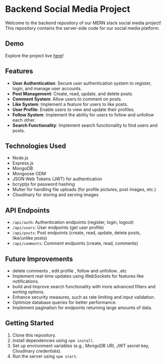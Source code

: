 # Backend Social Media Project

Welcome to the backend repository of our MERN stack social media project! This repository contains the server-side code for our social media platform.

## Demo

Explore the project live [here](https://wex-backend.onrender.com/)!

## Features

- **User Authentication**: Secure user authentication system to register, login, and manage user accounts.
- **Post Management**: Create, read, update, and delete posts.
- **Comment System**: Allow users to comment on posts.
- **Like System**: Implement a feature for users to like posts.
- **User Profile**: Enable users to view and update their profiles.
- **Follow System**: Implement the ability for users to follow and unfollow each other.
- **Search Functionality**: Implement search functionality to find users and posts.

## Technologies Used

- Node.js
- Express.js
- MongoDB
- Mongoose ODM
- JSON Web Tokens (JWT) for authentication
- bcryptjs for password hashing
- Multer for handling file uploads (for profile pictures, post images, etc.)
- Cloudinary for storing and serving images

## API Endpoints

- `/api/auth`: Authentication endpoints (register, login, logout)
- `/api/users`: User endpoints (get user profile)
- `/api/posts`: Post endpoints (create, read, update, delete posts, like/unlike posts)
- `/api/comments`: Comment endpoints (create, read, comments)


## Future Improvements

- delete comments , edit profile , follow and unfollow...etc
- Implement real-time updates using WebSockets for features like notifications.
- build and Improve search functionality with more advanced filters and sorting options.
- Enhance security measures, such as rate limiting and input validation.
- Optimize database queries for better performance.
- Implement pagination for endpoints returning large amounts of data.



## Getting Started

1. Clone this repository.
2. Install dependencies using `npm install`.
3. Set up environment variables (e.g., MongoDB URI, JWT secret key, Cloudinary credentials).
4. Run the server using `npm start`.
